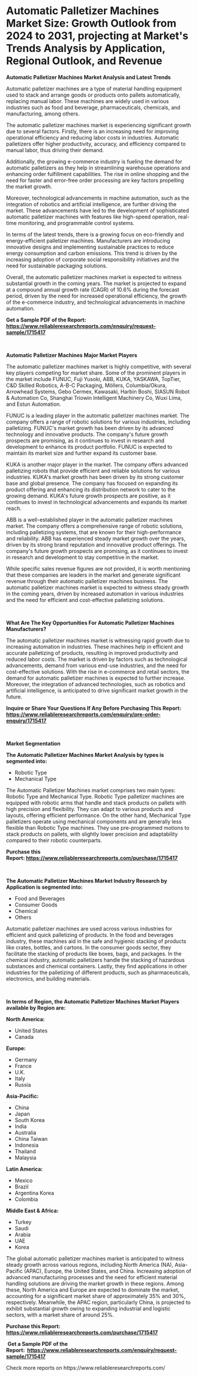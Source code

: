 <p><h1>Automatic Palletizer Machines Market Size: Growth Outlook from 2024 to 2031, projecting at Market's Trends Analysis by Application, Regional Outlook, and Revenue</h1></p><p><strong>Automatic Palletizer Machines Market Analysis and Latest Trends</strong></p>
<p><p>Automatic palletizer machines are a type of material handling equipment used to stack and arrange goods or products onto pallets automatically, replacing manual labor. These machines are widely used in various industries such as food and beverage, pharmaceuticals, chemicals, and manufacturing, among others.</p><p>The automatic palletizer machines market is experiencing significant growth due to several factors. Firstly, there is an increasing need for improving operational efficiency and reducing labor costs in industries. Automatic palletizers offer higher productivity, accuracy, and efficiency compared to manual labor, thus driving their demand.</p><p>Additionally, the growing e-commerce industry is fueling the demand for automatic palletizers as they help in streamlining warehouse operations and enhancing order fulfillment capabilities. The rise in online shopping and the need for faster and error-free order processing are key factors propelling the market growth.</p><p>Moreover, technological advancements in machine automation, such as the integration of robotics and artificial intelligence, are further driving the market. These advancements have led to the development of sophisticated automatic palletizer machines with features like high-speed operation, real-time monitoring, and programmable control systems.</p><p>In terms of the latest trends, there is a growing focus on eco-friendly and energy-efficient palletizer machines. Manufacturers are introducing innovative designs and implementing sustainable practices to reduce energy consumption and carbon emissions. This trend is driven by the increasing adoption of corporate social responsibility initiatives and the need for sustainable packaging solutions.</p><p>Overall, the automatic palletizer machines market is expected to witness substantial growth in the coming years. The market is projected to expand at a compound annual growth rate (CAGR) of 10.6% during the forecast period, driven by the need for increased operational efficiency, the growth of the e-commerce industry, and technological advancements in machine automation.</p></p>
<p><strong>Get a Sample PDF of the Report:&nbsp; <a href="https://www.reliableresearchreports.com/enquiry/request-sample/1715417">https://www.reliableresearchreports.com/enquiry/request-sample/1715417</a></strong></p>
<p>&nbsp;</p>
<p><strong>Automatic Palletizer Machines Major Market Players</strong></p>
<p><p>The automatic palletizer machines market is highly competitive, with several key players competing for market share. Some of the prominent players in the market include FUNUC, Fuji Yusoki, ABB, KUKA, YASKAWA, TopTier, C&D Skilled Robotics, A-B-C Packaging, Möllers, Columbia/Okura, Arrowhead Systems, Gebo Cermex, Kawasaki, Harbin Boshi, SIASUN Robot & Automation Co, Shanghai Triowin Intelligent Machinery Co, Wuxi Lima, and Estun Automation.</p><p>FUNUC is a leading player in the automatic palletizer machines market. The company offers a range of robotic solutions for various industries, including palletizing. FUNUC's market growth has been driven by its advanced technology and innovative products. The company's future growth prospects are promising, as it continues to invest in research and development to enhance its product portfolio. FUNUC is expected to maintain its market size and further expand its customer base.</p><p>KUKA is another major player in the market. The company offers advanced palletizing robots that provide efficient and reliable solutions for various industries. KUKA's market growth has been driven by its strong customer base and global presence. The company has focused on expanding its product offering and enhancing its distribution network to cater to the growing demand. KUKA's future growth prospects are positive, as it continues to invest in technological advancements and expands its market reach.</p><p>ABB is a well-established player in the automatic palletizer machines market. The company offers a comprehensive range of robotic solutions, including palletizing systems, that are known for their high-performance and reliability. ABB has experienced steady market growth over the years, driven by its strong brand reputation and innovative product offerings. The company's future growth prospects are promising, as it continues to invest in research and development to stay competitive in the market.</p><p>While specific sales revenue figures are not provided, it is worth mentioning that these companies are leaders in the market and generate significant revenue through their automatic palletizer machines business. The automatic palletizer machines market is expected to witness steady growth in the coming years, driven by increased automation in various industries and the need for efficient and cost-effective palletizing solutions.</p></p>
<p>&nbsp;</p>
<p><strong>What Are The Key Opportunities For Automatic Palletizer Machines Manufacturers?</strong></p>
<p><p>The automatic palletizer machines market is witnessing rapid growth due to increasing automation in industries. These machines help in efficient and accurate palletizing of products, resulting in improved productivity and reduced labor costs. The market is driven by factors such as technological advancements, demand from various end-use industries, and the need for cost-effective solutions. With the rise in e-commerce and retail sectors, the demand for automatic palletizer machines is expected to further increase. Moreover, the integration of advanced technologies, such as robotics and artificial intelligence, is anticipated to drive significant market growth in the future.</p></p>
<p><strong>Inquire or Share Your Questions If Any Before Purchasing This Report: <a href="https://www.reliableresearchreports.com/enquiry/pre-order-enquiry/1715417">https://www.reliableresearchreports.com/enquiry/pre-order-enquiry/1715417</a></strong></p>
<p>&nbsp;</p>
<p><strong>Market Segmentation</strong></p>
<p><strong>The Automatic Palletizer Machines Market Analysis by types is segmented into:</strong></p>
<p><ul><li>Robotic Type</li><li>Mechanical Type</li></ul></p>
<p><p>The Automatic Palletizer Machines market comprises two main types: Robotic Type and Mechanical Type. Robotic Type palletizer machines are equipped with robotic arms that handle and stack products on pallets with high precision and flexibility. They can adapt to various products and layouts, offering efficient performance. On the other hand, Mechanical Type palletizers operate using mechanical components and are generally less flexible than Robotic Type machines. They use pre-programmed motions to stack products on pallets, with slightly lower precision and adaptability compared to their robotic counterparts.</p></p>
<p><strong>Purchase this Report:&nbsp;<a href="https://www.reliableresearchreports.com/purchase/1715417">https://www.reliableresearchreports.com/purchase/1715417</a></strong></p>
<p>&nbsp;</p>
<p><strong>The Automatic Palletizer Machines Market Industry Research by Application is segmented into:</strong></p>
<p><ul><li>Food and Beverages</li><li>Consumer Goods</li><li>Chemical</li><li>Others</li></ul></p>
<p><p>Automatic palletizer machines are used across various industries for efficient and quick palletizing of products. In the food and beverages industry, these machines aid in the safe and hygienic stacking of products like crates, bottles, and cartons. In the consumer goods sector, they facilitate the stacking of products like boxes, bags, and packages. In the chemical industry, automatic palletizers handle the stacking of hazardous substances and chemical containers. Lastly, they find applications in other industries for the palletizing of different products, such as pharmaceuticals, electronics, and building materials.</p></p>
<p>&nbsp;</p>
<p><strong>In terms of Region, the Automatic Palletizer Machines Market Players available by Region are:</strong></p>
<p>
    <p> <strong> North America: </strong>
        <ul>
            <li>United States</li>
            <li>Canada</li>
        </ul>
        </p> 
    <p> <strong> Europe: </strong>
        <ul>
            <li>Germany</li>
            <li>France</li>
            <li>U.K.</li>
            <li>Italy</li>
            <li>Russia</li>
        </ul>
        </p> 
    <p> <strong> Asia-Pacific: </strong>
        <ul>
            <li>China</li>
            <li>Japan</li>
            <li>South Korea</li>
            <li>India</li>
            <li>Australia</li>
            <li>China Taiwan</li>
            <li>Indonesia</li>
            <li>Thailand</li>
            <li>Malaysia</li>
        </ul>
        </p> 
    <p> <strong> Latin America: </strong>
        <ul>
            <li>Mexico</li>
            <li>Brazil</li>
            <li>Argentina Korea</li>
            <li>Colombia</li>
        </ul>
        </p> 
    <p> <strong> Middle East & Africa: </strong>
        <ul>
            <li>Turkey</li>
            <li>Saudi</li>
            <li>Arabia</li>
            <li>UAE</li>
            <li>Korea</li>
        </ul>
    </p>
    </p>
<p><p>The global automatic palletizer machines market is anticipated to witness steady growth across various regions, including North America (NA), Asia-Pacific (APAC), Europe, the United States, and China. Increasing adoption of advanced manufacturing processes and the need for efficient material handling solutions are driving the market growth in these regions. Among these, North America and Europe are expected to dominate the market, accounting for a significant market share of approximately 35% and 30%, respectively. Meanwhile, the APAC region, particularly China, is projected to exhibit substantial growth owing to expanding industrial and logistic sectors, with a market share of around 25%.</p></p>
<p><strong>Purchase this Report: <a href="https://www.reliableresearchreports.com/purchase/1715417">https://www.reliableresearchreports.com/purchase/1715417</a></strong></p>
<p>&nbsp;<strong>Get a Sample PDF of the Report:&nbsp;&nbsp;<a href="https://www.reliableresearchreports.com/enquiry/request-sample/1715417">https://www.reliableresearchreports.com/enquiry/request-sample/1715417</a></strong></p>
<p><strong></strong></p>
<p>Check more reports on https://www.reliableresearchreports.com/</p>
